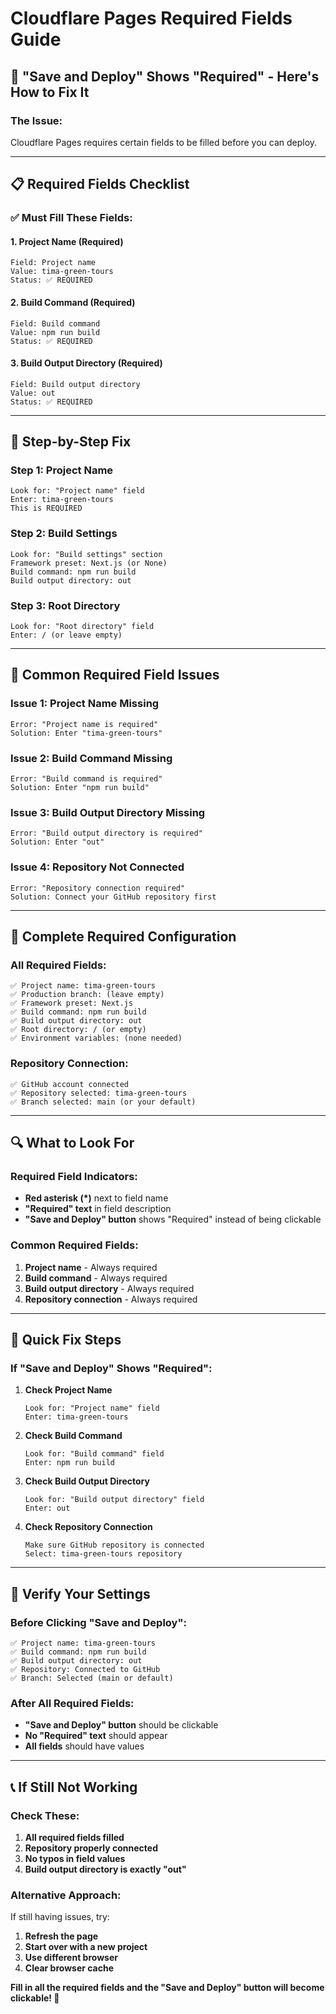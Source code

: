 # Cloudflare Pages Required Fields Guide

## 🚨 **"Save and Deploy" Shows "Required" - Here's How to Fix It**

### **The Issue:**
Cloudflare Pages requires certain fields to be filled before you can deploy.

---

## 📋 **Required Fields Checklist**

### **✅ Must Fill These Fields:**

#### **1. Project Name (Required)**
```
Field: Project name
Value: tima-green-tours
Status: ✅ REQUIRED
```

#### **2. Build Command (Required)**
```
Field: Build command
Value: npm run build
Status: ✅ REQUIRED
```

#### **3. Build Output Directory (Required)**
```
Field: Build output directory
Value: out
Status: ✅ REQUIRED
```

---

## 🔧 **Step-by-Step Fix**

### **Step 1: Project Name**
```
Look for: "Project name" field
Enter: tima-green-tours
This is REQUIRED
```

### **Step 2: Build Settings**
```
Look for: "Build settings" section
Framework preset: Next.js (or None)
Build command: npm run build
Build output directory: out
```

### **Step 3: Root Directory**
```
Look for: "Root directory" field
Enter: / (or leave empty)
```

---

## 🚨 **Common Required Field Issues**

### **Issue 1: Project Name Missing**
```
Error: "Project name is required"
Solution: Enter "tima-green-tours"
```

### **Issue 2: Build Command Missing**
```
Error: "Build command is required"
Solution: Enter "npm run build"
```

### **Issue 3: Build Output Directory Missing**
```
Error: "Build output directory is required"
Solution: Enter "out"
```

### **Issue 4: Repository Not Connected**
```
Error: "Repository connection required"
Solution: Connect your GitHub repository first
```

---

## 🎯 **Complete Required Configuration**

### **All Required Fields:**
```
✅ Project name: tima-green-tours
✅ Production branch: (leave empty)
✅ Framework preset: Next.js
✅ Build command: npm run build
✅ Build output directory: out
✅ Root directory: / (or empty)
✅ Environment variables: (none needed)
```

### **Repository Connection:**
```
✅ GitHub account connected
✅ Repository selected: tima-green-tours
✅ Branch selected: main (or your default)
```

---

## 🔍 **What to Look For**

### **Required Field Indicators:**
- **Red asterisk (*)** next to field name
- **"Required" text** in field description
- **"Save and Deploy" button** shows "Required" instead of being clickable

### **Common Required Fields:**
1. **Project name** - Always required
2. **Build command** - Always required
3. **Build output directory** - Always required
4. **Repository connection** - Always required

---

## 🚀 **Quick Fix Steps**

### **If "Save and Deploy" Shows "Required":**

1. **Check Project Name**
   ```
   Look for: "Project name" field
   Enter: tima-green-tours
   ```

2. **Check Build Command**
   ```
   Look for: "Build command" field
   Enter: npm run build
   ```

3. **Check Build Output Directory**
   ```
   Look for: "Build output directory" field
   Enter: out
   ```

4. **Check Repository Connection**
   ```
   Make sure GitHub repository is connected
   Select: tima-green-tours repository
   ```

---

## 🧪 **Verify Your Settings**

### **Before Clicking "Save and Deploy":**
```
✅ Project name: tima-green-tours
✅ Build command: npm run build
✅ Build output directory: out
✅ Repository: Connected to GitHub
✅ Branch: Selected (main or default)
```

### **After All Required Fields:**
- **"Save and Deploy" button** should be clickable
- **No "Required" text** should appear
- **All fields** should have values

---

## 📞 **If Still Not Working**

### **Check These:**
1. **All required fields filled**
2. **Repository properly connected**
3. **No typos in field values**
4. **Build output directory is exactly "out"**

### **Alternative Approach:**
If still having issues, try:
1. **Refresh the page**
2. **Start over with a new project**
3. **Use different browser**
4. **Clear browser cache**

**Fill in all the required fields and the "Save and Deploy" button will become clickable! 🚀**
